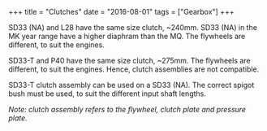 +++
title = "Clutches"
date = "2016-08-01"
tags = ["Gearbox"]
+++

SD33 (NA) and L28 have the same size clutch, ~240mm.
SD33 (NA) in the MK year range have a higher diaphram than the MQ.
The flywheels are different, to suit the engines.

SD33-T and P40 have the same size clutch, ~275mm.
The flywheels are different, to suit the engines.
Hence, clutch assemblies are not compatible.

SD33-T clutch assembly can be used on a SD33 (NA).
The correct spigot bush must be used, to suit the different input shaft lengths.

_Note: clutch assembly refers to the flywheel, clutch plate and pressure plate._
